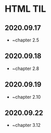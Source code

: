 HTML TIL
========

## 2020.09.17
- ~chapter 2.5

## 2020.09.18
- ~chapter 2.8

## 2020.09.19
- ~chapter 2.10

## 2020.09.22
- ~chapter 3.12
